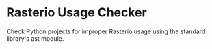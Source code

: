 Rasterio Usage Checker
======================

Check Python projects for improper Rasterio usage using the standard library's
ast module.
